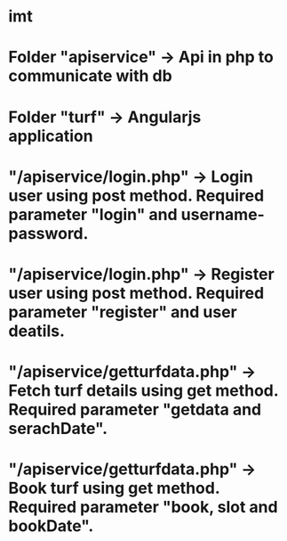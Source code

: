 # imt
# Folder "apiservice" -> Api in php to communicate with db
# Folder "turf" -> Angularjs application
# "/apiservice/login.php" -> Login user using post method. Required parameter "login" and username-password.
# "/apiservice/login.php" -> Register user using post method. Required parameter "register" and user deatils.
# "/apiservice/getturfdata.php" -> Fetch turf details using get method. Required parameter "getdata and serachDate".
# "/apiservice/getturfdata.php" -> Book turf using get method. Required parameter "book, slot and bookDate".
